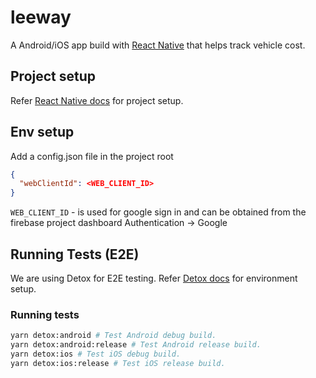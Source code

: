 # leeway

A Android/iOS app build with [React Native](https://reactnative.dev) that helps track vehicle cost.

## Project setup
Refer [React Native docs](https://reactnative.dev/docs/environment-setup) for project setup.

## Env setup
Add a config.json file in the project root

```json
{
  "webClientId": <WEB_CLIENT_ID>
}
```

`WEB_CLIENT_ID` - is used for google sign in and can be obtained from the firebase project dashboard Authentication -> Google


## Running Tests (E2E)
We are using Detox for E2E testing. Refer [Detox docs](https://wix.github.io/Detox/docs/introduction/getting-started) for environment setup.

### Running tests
```bash
yarn detox:android # Test Android debug build.
yarn detox:android:release # Test Android release build.
yarn detox:ios # Test iOS debug build.
yarn detox:ios:release # Test iOS release build.
```
